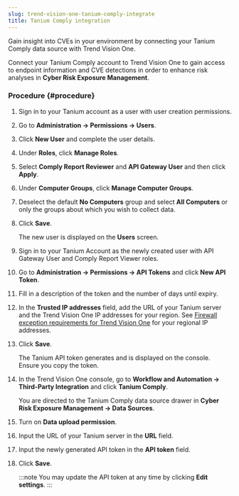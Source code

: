 ```yaml
---
slug: trend-vision-one-tanium-comply-integrate
title: Tanium Comply integration
---
```


Gain insight into CVEs in your environment by connecting your Tanium Comply data source with Trend Vision One.

Connect your Tanium Comply account to Trend Vision One to gain access to endpoint information and CVE detections in order to enhance risk analyses in **Cyber Risk Exposure Management**.

### Procedure {#procedure}

1.  Sign in to your Tanium account as a user with user creation permissions.

2.  Go to **Administration → Permissions → Users**.

3.  Click **New User** and complete the user details.

4.  Under **Roles**, click **Manage Roles**.

5.  Select **Comply Report Reviewer** and **API Gateway User** and then click **Apply**.

6.  Under **Computer Groups**, click **Manage Computer Groups**.

7.  Deselect the default **No Computers** group and select **All Computers** or only the groups about which you wish to collect data.

8.  Click **Save**.

    The new user is displayed on the **Users** screen.

9.  Sign in to your Tanium Account as the newly created user with API Gateway User and Comply Report Viewer roles.

10. Go to **Administration → Permissions → API Tokens** and click **New API Token**.

11. Fill in a description of the token and the number of days until expiry.

12. In the **Trusted IP addresses** field, add the URL of your Tanium server and the Trend Vision One IP addresses for your region. See [Firewall exception requirements for Trend Vision One](firewall-exception-requirements-for.md) for your regional IP addresses.

13. Click **Save**.

    The Tanium API token generates and is displayed on the console. Ensure you copy the token.

14. In the Trend Vision One console, go to **Workflow and Automation → Third-Party Integration** and click **Tanium Comply**.

    You are directed to the Tanium Comply data source drawer in **Cyber Risk Exposure Management → Data Sources**.

15. Turn on **Data upload permission**.

16. Input the URL of your Tanium server in the **URL** field.

17. Input the newly generated API token in the **API token** field.

18. Click **Save**.

    :::note
    You may update the API token at any time by clicking **Edit settings**.
    :::
